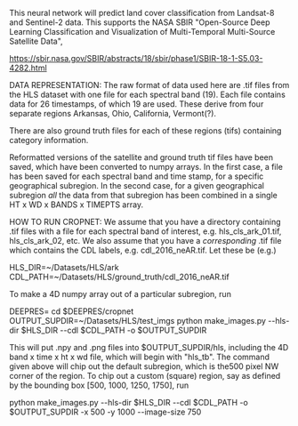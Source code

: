 This neural network will predict land cover classification from Landsat-8 and Sentinel-2 data.  This supports the NASA SBIR "Open-Source Deep Learning Classification and Visualization of Multi-Temporal Multi-Source Satellite Data",

https://sbir.nasa.gov/SBIR/abstracts/18/sbir/phase1/SBIR-18-1-S5.03-4282.html

DATA REPRESENTATION:
The raw format of data used here are .tif files from the HLS dataset with one file for each spectral band (19).  Each file contains data for 26 timestamps, of which 19 are used.  These derive from four separate regions Arkansas, Ohio, California, Vermont(?).

There are also ground truth files for each of these regions (tifs) containing category information.

Reformatted versions of the satellite and ground truth tif files have been saved, which have been converted to numpy arrays.  In the first case, a file has been saved for each spectral band and time stamp, for a specific geographical subregion.  In the second case, for a given geographical subregion *all* the data from that subregion has been combined in a single HT x WD x BANDS x TIMEPTS array.

HOW TO RUN CROPNET: We assume that you have a directory containing .tif files with a file for each spectral band of interest, e.g. hls_cls_ark_01.tif, hls_cls_ark_02, etc.  We also assume that you have a *corresponding* .tif file which contains the CDL labels, e.g. cdl_2016_neAR.tif.  Let these be (e.g.)

HLS_DIR=~/Datasets/HLS/ark
CDL_PATH=~/Datasets/HLS/ground_truth/cdl_2016_neAR.tif

To make a 4D numpy array out of a particular subregion, run

DEEPRES=<path to deepres repo>
cd $DEEPRES/cropnet
OUTPUT_SUPDIR=~/Datasets/HLS/test_imgs
python make_images.py --hls-dir $HLS_DIR --cdl $CDL_PATH -o $OUTPUT_SUPDIR

This will put .npy and .png files into $OUTPUT_SUPDIR/hls, including the 4D band x time x ht x wd file, which will begin with "hls_tb". The command given above will chip out the default subregion, which is the500 pixel NW corner of the region.  To chip out a custom (square) region, say as defined by the bounding box [500, 1000, 1250, 1750], run

python make_images.py --hls-dir $HLS_DIR --cdl $CDL_PATH -o $OUTPUT_SUPDIR -x 500 -y 1000 --image-size 750


